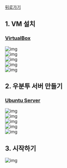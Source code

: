 [뒤로가기](../../README.md)<br>

## 1. VM 설치

### [VirtualBox](https://www.virtualbox.org/wiki/Downloads)

![img](../Img/vm1.png)<br>
![img](../Img/vm2.png)<br>
![img](../Img/vm3.png)<br>
![img](../Img/vm4.png)<br>
![img](../Img/vm5.png)<br>

## 2. 우분투 서버 만들기

### [Ubuntu Server](https://ubuntu.com/download/server)

![img](../img/vm6.png)<br>
![img](../img/vm7.png)<br>
![img](../img/vm8.png)<br>
![img](../img/vm9.png)<br>
![img](../img/vm10.png)<br>

## 3. 시작하기

![img](../img/vm11.png)
<br>
